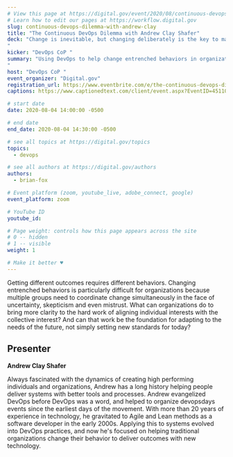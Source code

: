 ```yaml
---
# View this page at https://digital.gov/event/2020/08/continuous-devops-dilemma-with-andrew-clay
# Learn how to edit our pages at https://workflow.digital.gov
slug: continuous-devops-dilemma-with-andrew-clay
title: "The Continuous DevOps Dilemma with Andrew Clay Shafer"
deck: "Change is inevitable, but changing deliberately is the key to making the most of our circumstances. 
"
kicker: "DevOps CoP "
summary: "Using DevOps to help change entrenched behaviors in organizations. 
"
host: "DevOps CoP "
event_organizer: "Digital.gov"
registration_url: https://www.eventbrite.com/e/the-continuous-devops-dilemma-with-andrew-clay-shafer-tickets-114336856616
captions: https://www.captionedtext.com/client/event.aspx?EventID=4511028&CustomerID=321

# start date
date: 2020-08-04 14:00:00 -0500

# end date
end_date: 2020-08-04 14:30:00 -0500

# see all topics at https://digital.gov/topics
topics: 
  - devops

# see all authors at https://digital.gov/authors
authors: 
  - brian-fox

# Event platform (zoom, youtube_live, adobe_connect, google)
event_platform: zoom

# YouTube ID
youtube_id: 

# Page weight: controls how this page appears across the site
# 0 -- hidden
# 1 -- visible
weight: 1

# Make it better ♥
---
```

Getting different outcomes requires different behaviors. Changing entrenched behaviors is particularly difficult for organizations because multiple groups need to coordinate change simultaneously in the face of uncertainty, skepticism and even mistrust. What can organizations do to bring more clarity to the hard work of aligning individual interests with the collective interest? And can that work be the foundation for adapting to the needs of the future, not simply setting new standards for today? 

## Presenter

**Andrew Clay Shafer**  

Always fascinated with the dynamics of creating high performing individuals and organizations, Andrew has a long history helping people deliver systems with better tools and processes. Andrew evangelized DevOps before DevOps was a word, and helped to organize devopsdays events since the earliest days of the movement. With more than 20 years of experience in technology, he gravitated to Agile and Lean methods as a software developer in the early 2000s. Applying this to systems evolved into DevOps practices, and now he's focused on helping traditional organizations change their behavior to deliver outcomes with new technology.
